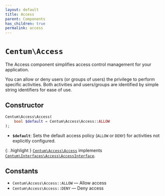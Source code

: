 ```yaml
---
layout: default
title: Access
parent: Components
has_children: true
permalink: access
---
```




# `Centum\Access`

The Access component simplifies access control management for your application.

You can allow or deny users (or groups of users) the privilege to perform specific activities.
Both activities and users/groups are identified by simple string identifiers for ease of use.



## Constructor

```php
Centum\Access\Access(
    bool $default = Centum\Access\Access::ALLOW
);
```

- **`$default`**: Sets the default access policy (`ALLOW` or `DENY`) for activities not explicitly configured.

{: .highlight }
[`Centum\Access\Access`](https://github.com/SidRoberts/centum/blob/main/src/Access/Access.php) implements [`Centum\Interfaces\Access\AccessInterface`](https://github.com/SidRoberts/centum/blob/main/src/Interfaces/Access/AccessInterface.php).



## Constants

- `Centum\Access\Access::ALLOW` — Allow access
- `Centum\Access\Access::DENY` — Deny access
